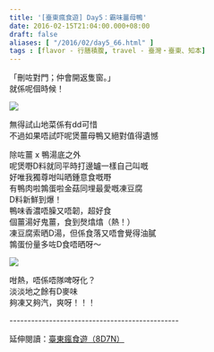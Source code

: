 ```yaml
---
title: '[臺東瘋食遊] Day5：霸味薑母鴨'
date: 2016-02-15T21:04:00.000+08:00
draft: false
aliases: [ "/2016/02/day5_66.html" ]
tags : [flavor - 行膳積腹, travel - 臺灣・臺東、知本]
---
```


「刪咗對門；仲會開返隻窗。」  
就係呢個時候！  

[![](https://c2.staticflickr.com/6/5634/30939302912_79779536b9_z.jpg)](https://c2.staticflickr.com/6/5634/30939302912_79779536b9_z.jpg)

無得試山地菜係有dd可惜  
不過如果唔試吓呢煲薑母鴨又絕對值得遺憾  
  
除咗薑 x 鴨湯底之外  
呢煲嘢D料就同平時打邊罏一樣自己叫嘅  
好唯我獨尊咁叫晒鍾意食嘅嘢  
有鴨肉啦鶉蛋啦金菇同埋最愛嘅凍豆腐  
D料新鮮到爆！  
鴨味香濃唔臊又唔韌，超好食  
個薑湯好鬼薑，食到㷫熻熻（熱！）  
凍豆腐索晒D湯，但係食落又唔會覺得油膩  
鶉蛋份量多咗D食唔晒呀～  

[![](https://c2.staticflickr.com/6/5513/30939305262_212f4114ba_z.jpg)](https://c2.staticflickr.com/6/5513/30939305262_212f4114ba_z.jpg)

咁熱，唔係唔隊啤呀化？  
淡淡地之餘有D麥味  
夠凍又夠汽，爽呀！！！  
  
\-----------------------------------------------  
  
延伸閱讀：[臺東瘋食遊（8D7N）](http://www.hidie.net/2016/03/8d7n.html)
